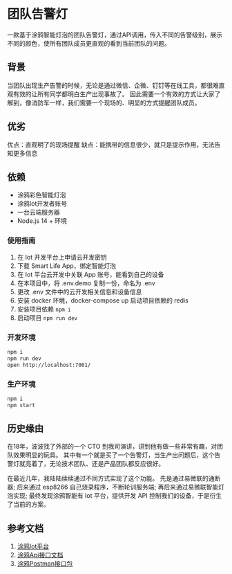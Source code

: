 # 团队告警灯
一款基于涂鸦智能灯泡的团队告警灯，通过API调用，传入不同的告警级别，展示不同的颜色，使所有团队成员更直观的看到当前团队的问题。

## 背景
当团队出现生产告警的时候，无论是通过微信、企微、钉钉等在线工具，都很难直观有效的让所有同学都明白生产出现事故了。
因此需要一个有效的方式让大家了解到，像消防车一样，我们需要一个现场的、明显的方式提醒团队成员。

## 优劣
优点：直观明了的现场提醒
缺点：能携带的信息很少，就只是提示作用，无法告知更多信息

## 依赖
- 涂鸦彩色智能灯泡
- 涂鸦Iot开发者账号
- 一台云端服务器
- Node.js 14 + 环境

### 使用指南
1. 在 Iot 开发平台上申请云开发密钥
2. 下载 Smart Life App，绑定智能灯泡
3. 在 Iot 平台云开发中关联 App 账号，能看到自己的设备
4. 在本项目中，将 .env.demo 复制一份，命名为 .env
5. 更改 .env 文件中的云开发相关信息和设备信息
6. 安装 docker 环境，docker-compose up 启动项目依赖的 redis
7. 安装项目依赖 `npm i`
8. 启动项目 `npm run dev`

### 开发环境

```bash
npm i
npm run dev
open http://localhost:7001/
```

### 生产环境
```bash
npm i
npm start
```

## 历史缘由
在18年，波波找了外部的一个 CTO 到我司演讲，讲到他有做一些非常有趣，对团队效果明显的玩具。
其中有一个就是买了一个告警灯，当生产出问题后，这个告警灯就亮着了，无论技术团队、还是产品团队都反应很好。

在最近几年，我陆陆续续通过不同方式实现了这个功能。
先是通过易微联的通断器;
后来通过 esp8266 自己烧录程序，不断轮训服务端;
再后来通过易微联智能灯泡实现;
最终发现涂鸦智能有 Iot 平台，提供开发 API 控制我们的设备，于是衍生了当前的方案。


## 参考文档
1. [涂鸦Iot平台](https://iot.tuya.com/cloud/)
2. [涂鸦Api接口文档](https://developer.tuya.com/cn/docs/cloud/oauth-management?id=K95ztzpoll7v5)
3. [涂鸦Postman接口包](https://developer.tuya.com/cn/docs/iot/set-up-postman-environment?id=Ka7o385w1svns)